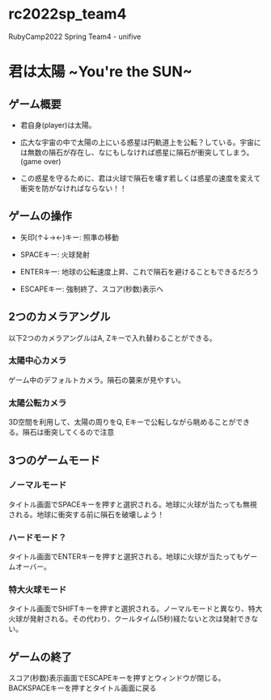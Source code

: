 # rc2022sp_team4
RubyCamp2022 Spring Team4 - unifive

# 君は太陽 ~You're the SUN~

## ゲーム概要
- 君自身(player)は太陽。​

- 広大な宇宙の中で太陽の上にいる惑星は円軌道上を公転？している。宇宙には無数の隕石が存在し、なにもしなければ惑星に隕石が衝突してしまう。(game over)​

- この惑星を守るために、君は火球で隕石を壊す若しくは惑星の速度を変えて衝突を防がなければならない！！
​
## ゲームの操作

-  矢印(↑↓→←)キー: 照準の移動

- SPACEキー: 火球発射

- ENTERキー: 地球の公転速度上昇、これで隕石を避けることもできるだろう

- ESCAPEキー: 強制終了、スコア(秒数)表示へ

## 2つのカメラアングル

以下2つのカメラアングルはA, Zキーで入れ替わることができる。

### 太陽中心カメラ

ゲーム中のデフォルトカメラ。隕石の襲来が見やすい。

### 太陽公転カメラ

3D空間を利用して、太陽の周りをQ, Eキーで公転しながら眺めることができる。隕石は衝突してくるので注意

## 3つのゲームモード

### ノーマルモード

タイトル画面でSPACEキーを押すと選択される。地球に火球が当たっても無視される。地球に衝突する前に隕石を破壊しよう！

### ハードモード？

タイトル画面でENTERキーを押すと選択される。地球に火球が当たってもゲームオーバー。

### 特大火球モード

タイトル画面でSHIFTキーを押すと選択される。ノーマルモードと異なり、特大火球が発射される。その代わり、クールタイム(5秒)経たないと次は発射できない。

## ゲームの終了

スコア(秒数)表示画面でESCAPEキーを押すとウィンドウが閉じる。BACKSPACEキーを押すとタイトル画面に戻る
